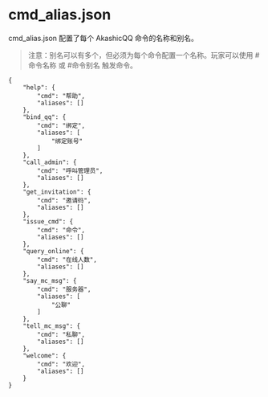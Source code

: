 # cmd_alias.json

cmd_alias.json 配置了每个 AkashicQQ 命令的名称和别名。

> 注意：别名可以有多个，但必须为每个命令配置一个名称。玩家可以使用 #命令名称 或 #命令别名 触发命令。

    {
        "help": {
            "cmd": "帮助",
            "aliases": []
        },
        "bind_qq": {
            "cmd": "绑定",
            "aliases": [
                "绑定账号"
            ]
        },
        "call_admin": {
            "cmd": "呼叫管理员",
            "aliases": []
        },
        "get_invitation": {
            "cmd": "邀请码",
            "aliases": []
        },
        "issue_cmd": {
            "cmd": "命令",
            "aliases": []
        },
        "query_online": {
            "cmd": "在线人数",
            "aliases": []
        },
        "say_mc_msg": {
            "cmd": "服务器",
            "aliases": [
                "公聊"
            ]
        },
        "tell_mc_msg": {
            "cmd": "私聊",
            "aliases": []
        },
        "welcome": {
            "cmd": "欢迎",
            "aliases": []
        }
    }
